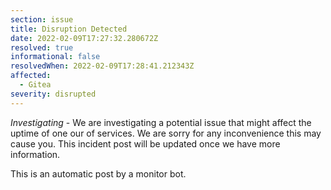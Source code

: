 ```yaml
---
section: issue
title: Disruption Detected
date: 2022-02-09T17:27:32.280672Z
resolved: true
informational: false
resolvedWhen: 2022-02-09T17:28:41.212343Z
affected:
  - Gitea
severity: disrupted
---
```

*Investigating* - We are investigating a potential issue that might affect the uptime of one our of services. We are sorry for any inconvenience this may cause you. This incident post will be updated once we have more information.

This is an automatic post by a monitor bot.
        